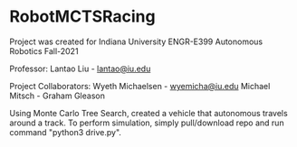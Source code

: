 # RobotMCTSRacing
Project was created for Indiana University ENGR-E399 Autonomous Robotics Fall-2021

Professor: 
Lantao Liu - lantao@iu.edu

Project Collaborators: 
Wyeth Michaelsen - wyemicha@iu.edu
Michael Mitsch - 
Graham Gleason

Using Monte Carlo Tree Search, created a vehicle that autonomous travels around a track.
To perform simulation, simply pull/download repo and run command "python3 drive.py". 

